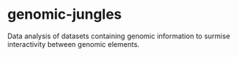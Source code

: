 # genomic-jungles
Data analysis of datasets containing genomic information to surmise interactivity between genomic elements.
